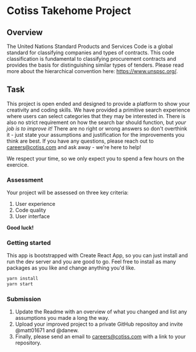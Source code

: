 # Cotiss Takehome Project

## Overview

The United Nations Standard Products and Services Code is a global standard
for classifying companies and types of contracts. This code classification is fundamental to
classifying procurement contracts and provides the basis for distinguishing similar types of tenders.
Please read more about the hierarchical convention here: https://www.unspsc.org/.

## Task

This project is open ended and designed to provide a platform to show your creativity and coding skills.
We have provided a primitive search experience where users can select categories that they may be interested in.
There is also no strict requirement on how the search bar should function, but _your job is to improve it!_
There are no right or wrong answers so don't overthink it - just state your assumptions and
justification for the improvements you think are best. If you have any questions, please reach out to
careers@cotiss.com and ask away - we're here to help!

We respect your time, so we only expect you to spend a few hours on the exercice.

### Assessment

Your project will be assessed on three key criteria:

1. User experience
2. Code quality
3. User interface

**Good luck!**

### Getting started
This app is bootstrapped with Create React App, so you can just install and run the dev server and you are good to go. Feel free to install as many packages as you like and change anything you'd like.

```bash
yarn install
yarn start
```
### Submission

1. Update the Readme with an overview of what you changed and list any assumptions you made a long the way.
2. Upload your improved project to a private GitHub repositoy and invite @matt01671 and @danew.
3. Finally, please send an email to careers@cotiss.com with a link to your repository.
